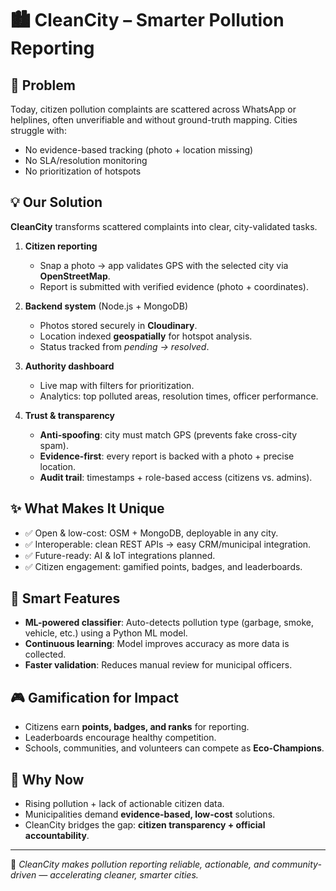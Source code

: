 # 🏙️ CleanCity – Smarter Pollution Reporting

## 🚩 Problem
Today, citizen pollution complaints are scattered across WhatsApp or helplines, often unverifiable and without ground-truth mapping. Cities struggle with:
- No evidence-based tracking (photo + location missing)  
- No SLA/resolution monitoring  
- No prioritization of hotspots  

## 💡 Our Solution
**CleanCity** transforms scattered complaints into clear, city-validated tasks.  

1. **Citizen reporting**  
   - Snap a photo → app validates GPS with the selected city via **OpenStreetMap**.  
   - Report is submitted with verified evidence (photo + coordinates).  

2. **Backend system** (Node.js + MongoDB)  
   - Photos stored securely in **Cloudinary**.  
   - Location indexed **geospatially** for hotspot analysis.  
   - Status tracked from *pending → resolved*.  

3. **Authority dashboard**  
   - Live map with filters for prioritization.  
   - Analytics: top polluted areas, resolution times, officer performance.  

4. **Trust & transparency**  
   - **Anti-spoofing**: city must match GPS (prevents fake cross-city spam).  
   - **Evidence-first**: every report is backed with a photo + precise location.  
   - **Audit trail**: timestamps + role-based access (citizens vs. admins).  

## ✨ What Makes It Unique
- ✅ Open & low-cost: OSM + MongoDB, deployable in any city.  
- ✅ Interoperable: clean REST APIs → easy CRM/municipal integration.  
- ✅ Future-ready: AI & IoT integrations planned.  
- ✅ Citizen engagement: gamified points, badges, and leaderboards.  

## 🤖 Smart Features
- **ML-powered classifier**: Auto-detects pollution type (garbage, smoke, vehicle, etc.) using a Python ML model.  
- **Continuous learning**: Model improves accuracy as more data is collected.  
- **Faster validation**: Reduces manual review for municipal officers.  

## 🎮 Gamification for Impact
- Citizens earn **points, badges, and ranks** for reporting.  
- Leaderboards encourage healthy competition.  
- Schools, communities, and volunteers can compete as **Eco-Champions**.  

## 🚀 Why Now
- Rising pollution + lack of actionable citizen data.  
- Municipalities demand **evidence-based, low-cost** solutions.  
- CleanCity bridges the gap: **citizen transparency + official accountability**.  

---
🌱 *CleanCity makes pollution reporting reliable, actionable, and community-driven — accelerating cleaner, smarter cities.*
